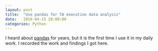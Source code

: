 ```yaml
---
layout: post
title:  "Use pandas for TA execution data analysis"
date:   2016-04-15 20:00:00
categories: Python
---
```

I heard about [pandas]() for years, but it is the first time I use it in my daily work. I recorded the work and findings I got here.
